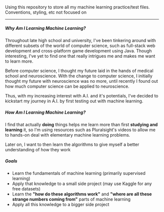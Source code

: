 Using this repository to store all my machine learning practice/test files. Conventions, styling, etc not focused on

----------

##### Why Am I Learning Machine Learning?

Throughout late high school and university, I've been tinkering around with different subsets of the world of computer science, such as full-stack web development and cross-platform game development using Java. Though interesting, I've yet to find one that really intrigues me and makes me want to learn more.

Before computer science, I thought my future laid in the hands of medical school and neuroscience. With the change to computer science, I initially thought my future with neuroscience was no more, until recently I found out how much computer science can be applied to neuroscience.

Thus, with my increasing interest with A.I. and it's potentials, I've decided to kickstart my journey in A.I. by first testing out with machine learning.

##### How Am I Learning Machine Learning?

I find that actually **doing** things helps me learn more than first **studying and learning** it, so I'm using resources such as Pluralsight's videos to allow me to hands-on deal with elementary machine learning problems.

Later on, I want to then learn the algorithms to give myself a better understanding of how they work




##### Goals

- Learn the fundamentals of machine learning (primarily supervised learning)
- Apply that knowledge to a small side project (may use Kaggle for any free datasets)
- Learn the **"how do these algorithms work"** and **"where are all these strange numbers coming from"** parts of machine learning
- Apply all this knowledge to a bigger side project
